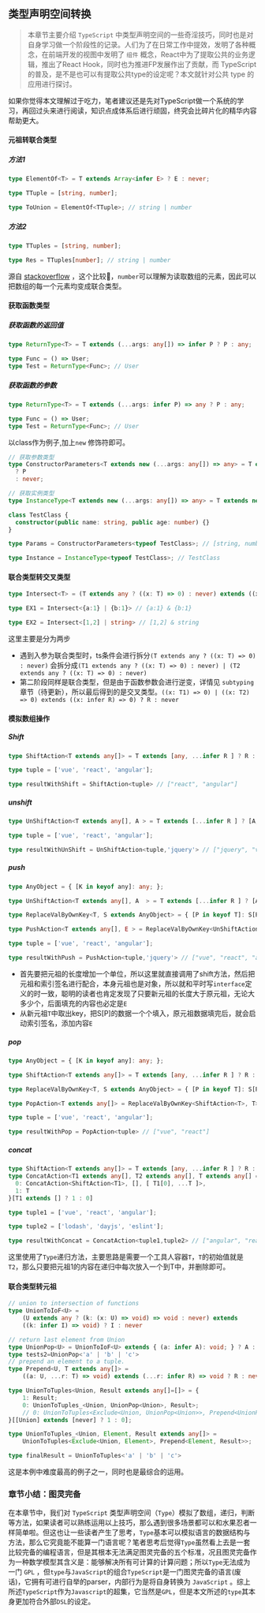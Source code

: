 ## 类型声明空间转换

>  本章节主要介绍 `TypeScript` 中类型声明空间的一些奇淫技巧，同时也是对自身学习做一个阶段性的记录。人们为了在日常工作中提效，发明了各种概念，在前端开发的视图中发明了 `组件` 概念，React中为了提取公共的业务逻辑，推出了React Hook，同时也为推进FP发展作出了贡献，而 TypeScript 的普及，是不是也可以有提取公共type的设定呢？本文就针对公共 type 的应用进行探讨。

如果你觉得本文理解过于吃力，笔者建议还是先对TypeScript做一个系统的学习，再回过头来进行阅读，知识点成体系后进行顽固，终究会比碎片化的精华内容帮助更大。

#### 元祖转联合类型

##### 方法1

```typescript
type ElementOf<T> = T extends Array<infer E> ? E : never;

type TTuple = [string, number];

type ToUnion = ElementOf<TTuple>; // string | number
```

##### 方法2

```typescript
type TTuples = [string, number];

type Res = TTuples[number]; // string | number
```

源自 [stackoverflow](https://stackoverflow.com/questions/44480644/string-union-to-string-array/45486495#45486495) ，这个比较🐂，`number`可以理解为读取数组的元素，因此可以把数组的每一个元素均变成联合类型。



#### 获取函数类型

##### 获取函数的返回值

```typescript
type ReturnType<T> = T extends (...args: any[]) => infer P ? P : any;

type Func = () => User;
type Test = ReturnType<Func>; // User
```

##### 获取函数的参数

```typescript
type ReturnType<T> = T extends (...args: infer P) => any ? P : any;

type Func = () => User;
type Test = ReturnType<Func>; // User
```

以class作为例子,加上`new` 修饰符即可。

```typescript
// 获取参数类型
type ConstructorParameters<T extends new (...args: any[]) => any> = T extends new (...args: infer P) => any
  ? P
  : never;

// 获取实例类型
type InstanceType<T extends new (...args: any[]) => any> = T extends new (...args: any[]) => infer R ? R : any;

class TestClass {
  constructor(public name: string, public age: number) {}
}

type Params = ConstructorParameters<typeof TestClass>; // [string, number]

type Instance = InstanceType<typeof TestClass>; // TestClass
```



#### 联合类型转交叉类型

```typescript
type Intersect<T> = (T extends any ? ((x: T) => 0) : never) extends ((x: infer R) => 0) ? R : never

type EX1 = Intersect<{a:1} | {b:1}> // {a:1} & {b:1}

type EX2 = Intersect<[1,2] | string> // [1,2] & string
```

这里主要是分为两步

- 遇到入参为联合类型时，ts条件会进行拆分`(T extends any ? ((x: T) => 0) : never)` 会拆分成`(T1 extends any ? ((x: T) => 0) : never) | (T2 extends any ? ((x: T) => 0) : never) `
- 第二阶段同样是联合类型，但是由于函数参数会进行逆变，详情见 `subtyping` 章节（待更新），所以最后得到的是交叉类型。`((x: T1) => 0) | ((x: T2) => 0) extends ((x: infer R) => 0) ? R : never  `



#### 模拟数组操作

##### Shift

```typescript
type ShiftAction<T extends any[]> = T extends [any, ...infer R ] ? R : never

type tuple = ['vue', 'react', 'angular'];

type resultWithShift = ShiftAction<tuple> // ["react", "angular"]
```

##### unshift

```typescript
type UnShiftAction<T extends any[], A > = T extends [...infer R ] ? [A,...R] : never

type tuple = ['vue', 'react', 'angular'];

type resultWithUnShift = UnShiftAction<tuple,'jquery'> // ["jquery", "vue", "react", "angular"]
```

##### push

```typescript
type AnyObject = { [K in keyof any]: any; };

type UnShiftAction<T extends any[], A  > = T extends [...infer R ] ? [A,...R] : never

type ReplaceValByOwnKey<T, S extends AnyObject> = { [P in keyof T]: S[P] };

type PushAction<T extends any[], E > = ReplaceValByOwnKey<UnShiftAction<T, any>, T & { [k: string]: E }>;

type tuple = ['vue', 'react', 'angular'];

type resultWithPush = PushAction<tuple,'jquery'> // ["vue", "react", "angular", "jquery"]
```

- 首先要把元祖的长度增加一个单位，所以这里就直接调用了shift方法，然后把元祖和索引签名进行配合，本身元祖也是对象，所以就和平时写`interface`定义的时一致，聪明的读者也肯定发现了只要新元祖的长度大于原元祖，无论大多少个，后面填充的内容也必定是`E`
- 从新元祖`T`中取出key，把S[P]的数据一个个填入，原元祖数据填完后，就会启动索引签名，添加内容`E`

##### pop

```typescript
type AnyObject = { [K in keyof any]: any; };

type ShiftAction<T extends any[]> = T extends [any, ...infer R ] ? R : never

type ReplaceValByOwnKey<T, S extends AnyObject> = { [P in keyof T]: S[P] };

type PopAction<T extends any[]> = ReplaceValByOwnKey<ShiftAction<T>, T>;

type tuple = ['vue', 'react', 'angular'];

type resultWithPop = PopAction<tuple> // ["vue", "react"]
```

##### concat

```typescript
type ShiftAction<T extends any[]> = T extends [any, ...infer R ] ? R : never
type ConcatAction<T1 extends any[], T2 extends any[], T extends any[] = T2 > = {
  0: ConcatAction<ShiftAction<T1>, [], [ T1[0], ...T ]>,
  1: T
}[T1 extends [] ? 1 : 0]

type tuple1 = ['vue', 'react', 'angular'];

type tuple2 = ['lodash', 'dayjs', 'eslint'];

type resultWithConcat = ConcatAction<tuple1,tuple2> // ["angular", "react", "vue", "lodash", "dayjs", "eslint"]
```

这里使用了`Type`递归方法，主要思路是需要一个工具人容器`T`，`T`的初始值就是`T2`，那么只要把元祖1的内容在递归中每次放入一个到T中，并删除即可。

#### 联合类型转元祖
```typescript
// union to intersection of functions
type UnionToIoF<U> =
    (U extends any ? (k: (x: U) => void) => void : never) extends
    ((k: infer I) => void) ? I : never

// return last element from Union
type UnionPop<U> = UnionToIoF<U> extends { (a: infer A): void; } ? A : never;
type tests2=UnionPop<'a' | 'b' | 'c'>
// prepend an element to a tuple.
type Prepend<U, T extends any[]> =
    ((a: U, ...r: T) => void) extends (...r: infer R) => void ? R : never;

type UnionToTuples<Union, Result extends any[]=[]> = {
    1: Result;
    0: UnionToTuples_<Union, UnionPop<Union>, Result>;
    // 0: UnionToTuples<Exclude<Union, UnionPop<Union>>, Prepend<UnionPop<Union>, Result>>
}[[Union] extends [never] ? 1 : 0];

type UnionToTuples_<Union, Element, Result extends any[]> =
    UnionToTuples<Exclude<Union, Element>, Prepend<Element, Result>>;

type finalResult = UnionToTuples<'a' | 'b' | 'c'>
```
这是本例中难度最高的例子之一，同时也是最综合的运用。
### 章节小结：图灵完备

在本章节中，我们对 `TypeScript` 类型声明空间（`Type`）模拟了数组，递归，判断等方法，如果读者可以熟练运用以上技巧，那么遇到很多场景都可以和水果忍者一样简单啦。但这也让一些读者产生了思考，`Type`基本可以模拟语言的数据结构与方法，那么它究竟能不能算一门语言呢？笔者思考后觉得`Type`虽然看上去是一套比较完备的编程语言，但是其根本无法满足图灵完备的五个标准，况且图灵完备作为一种数学模型其含义是：能够解决所有可计算的计算问题；所以`Type`无法成为一门 `GPL` ，但`type`与`JavaScript`的组合`TypeScript`是一门图灵完备的语言(废话)，它拥有可进行自举的parser，内部行为是将自身转换为 `JavaScript` 。综上所述`TypeScript`作为`Javascript`的超集，它当然是`GPL`，但是本文所述的`type`其本身更加符合外部`DSL`的设定。

